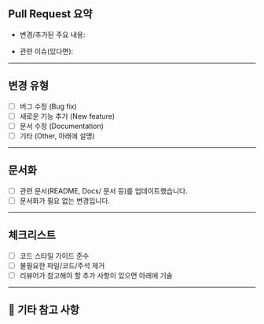 ## Pull Request 요약

- 변경/추가된 주요 내용:
  <!-- 여기에 이번 PR에서 변경된 핵심 내용을 간단히 요약하세요. -->

- 관련 이슈(있다면):
  <!-- 예: closes #123 -->

---

## 변경 유형

- [ ] 버그 수정 (Bug fix)
- [ ] 새로운 기능 추가 (New feature)
- [ ] 문서 수정 (Documentation)
- [ ] 기타 (Other, 아래에 설명)

---

## 문서화

- [ ] 관련 문서(README, Docs/ 문서 등)를 업데이트했습니다.
- [ ] 문서화가 필요 없는 변경입니다.

---

## 체크리스트

- [ ] 코드 스타일 가이드 준수
- [ ] 불필요한 파일/코드/주석 제거
- [ ] 리뷰어가 참고해야 할 추가 사항이 있으면 아래에 기술

---

## 💬 기타 참고 사항

<!-- 리뷰어에게 추가로 알리고 싶은 내용이나, 논의가 필요한 부분이 있다면 여기에 작성하세요. -->
